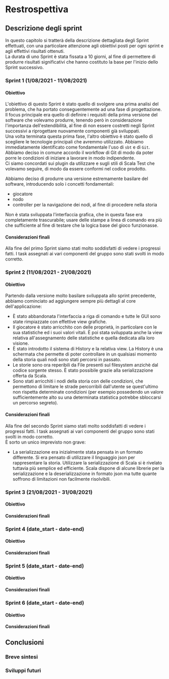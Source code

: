 # Restrospettiva
<!-- NOTA: (descrizione finale dettagliata dell'andamento dello sviluppo, del backlog, delle iterazioni; commenti finali) -->
## Descrizione degli sprint
In questo capitolo si tratterà della descrizione dettagliata degli Sprint effettuati, con una particolare attenzione agli obiettivi posti per ogni sprint e agli effettivi risultati ottenuti.  
La durata di uno Sprint è stata fissata a 10 giorni, al fine di permettere di produrre risultati significativi che hanno costituto la base per l'inizio dello Sprint successivo.

### Sprint 1 (1/08/2021 - 11/08/2021)
#### Obiettivo
L'obiettivo di questo Sprint è stato quello di svolgere una prima analisi del problema, che ha portato conseguentemente ad una fase di progettazione.  
Il focus principale era quello di definire i requisiti della prima versione del software che volevamo produrre, tenendo però in considerazione l'importanza dell'estendibilità, al fine di non essere costretti negli Sprint successivi a riprogettare nuovamente componenti già sviluppati.  
Una volta terminata questa prima fase, l'altro obiettivo è stato quello di scegliere le tecnologie principali che avremmo utilizzato. Abbiamo immediatamente identificato come fondamentale l'uso di ``sbt`` e di ``Git``. Abbiamo deciso in comune accordo il workflow di Git di modo da poter porre le condizioni di iniziare a lavorare in modo indipendente.  
Ci siamo concordati sui plugin da utilizzare e sugli stili di Scala Test che volevamo seguire, di modo da essere conformi nel codice prodotto.  

Abbiamo deciso di produrre una versione estremamente basilare del software, introducendo solo i concetti fondamentali:
- giocatore
- nodo
- controller per la navigazione dei nodi, al fine di procedere nella storia

Non è stata sviluppata l'interfaccia grafica, che in questa fase era completamente trascurabile; usare delle stampe a linea di comando era più che sufficiente al fine di testare che la logica base del gioco funzionasse.
#### Considerazioni finali
Alla fine del primo Sprint siamo stati molto soddisfatti di vedere i progressi fatti. I task assegnati ai vari componenti del gruppo sono stati svolti in modo corretto.

### Sprint 2 (11/08/2021 - 21/08/2021)
#### Obiettivo
Partendo dalla versione molto basilare sviluppata allo sprint precedente, abbiamo cominciato ad aggiungere sempre più dettagli al core dell'applicazione:
- È stato abbandonata l'interfaccia a riga di comando e tutte le GUI sono state rimpiazzate con effettive view grafiche.
- Il giocatore è stato arricchito con delle proprietà, in particolare con le sua statistiche ed i suoi valori vitali. È poi stata sviluppata anche la view relativa all'assegnamento delle statistiche e quella dedicata alla loro visione.
- È stato introdotto il sistema di History e la relativa view. La History è una schermata che permette di poter controllare in un qualsiasi momento della storia quali nodi sono stati percorsi in passato.
- Le storie sono ora reperibili da File presenti sul filesystem anzichè dal codice sorgente stesso. È stato possibile grazie alla serializzazione offerta da Scala.
- Sono stati arricchiti i nodi della storia con delle condizioni, che permettono di limitare le strade percorribili dall'utente se quest'ultimo non rispetta determinate condizioni (per esempio possedendo un valore sufficientemente alto su una determinata statistica potrebbe sbloccarsi un percorso segreto).

#### Considerazioni finali
Alla fine del secondo Sprint siamo stati molto soddisfatti di vedere i progressi fatti.
I task assegnati ai vari componenti del gruppo sono stati svolti in modo corretto.  
È sorto un unico imprevisto non grave:
- La serializzazione era inizialmente stata pensata in un formato differente. Si era pensato di utilizzare il linguaggio json per rappresentare la storia. Utilizzare la serializzazione di Scala si è rivelato tuttavia più semplice ed efficiente. Scala dispone di alcune librerie per la serializzazione e la deserializzazione in formato json ma tutte quante soffrono di limitazioni non facilmente risolvibili.
### Sprint 3 (21/08/2021 - 31/08/2021)
#### Obiettivo
#### Considerazioni finali
### Sprint 4 (date_start - date-end)
#### Obiettivo
#### Considerazioni finali
### Sprint 5 (date_start - date-end)
#### Obiettivo
#### Considerazioni finali
### Sprint 6 (date_start - date-end)
#### Obiettivo
#### Considerazioni finali

## Conclusioni
### Breve sintesi

### Sviluppi futuri
